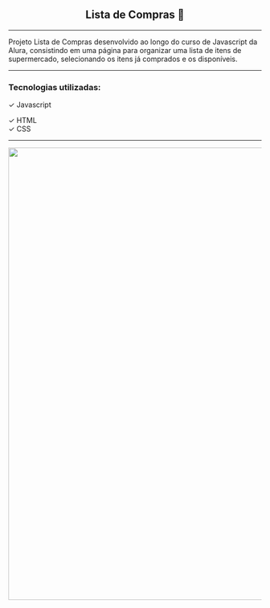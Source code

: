 <div align="center">
<h2>Lista de Compras  &#x1F6D2;  </h2>
</div>
<hr>
Projeto Lista de Compras desenvolvido ao longo do curso de Javascript da Alura, consistindo em uma página para organizar uma lista de itens de supermercado, selecionando os itens já comprados e os disponíveis. 
<hr>
<h3>Tecnologias utilizadas: </h3>
&#10003; Javascript <p>
&#10003; HTML <br>
&#10003; CSS
<hr>
<div align="center">         
<img src="https://github.com/NathaliaNogueira/Lista-de-Compras/assets/94802675/73cfbe2a-e5c9-446f-8868-9bde13943afa" width = "900px" />



